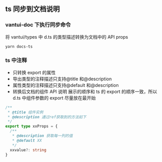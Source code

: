 ## ts 同步到文档说明

### vantui-doc 下执行同步命令

将 vantui/types 中 d.ts 的类型描述转换为文档中的 API props

```bash
yarn docs-ts
```

### ts 中注释

- 只转换 export 的属性
- 导出类型的注释描述只支持@title 和@description
- 属性类型的注释描述只支持@default 和@description
- 转换后文档的组件 API 说明 展示的顺序和 ts 的 export 的顺序一致，所以 d.ts 中组件参数的 export 尽量放在最开始

```ts
/**
 * @title 组件实例
 * @description 通过ref获取到的方法如下
 */
export type xxProps = {
  /**
   * @description 获取每一列的值
   * @default XX
   */
  xxvalue?: string
}
```
